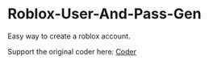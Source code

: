 # Roblox-User-And-Pass-Gen
Easy way to create a roblox account.

Support the original coder here: [Coder](https://github.com/ayushi7rawat/Youtube-Projects/tree/master/Random%20Password%20Generator)
